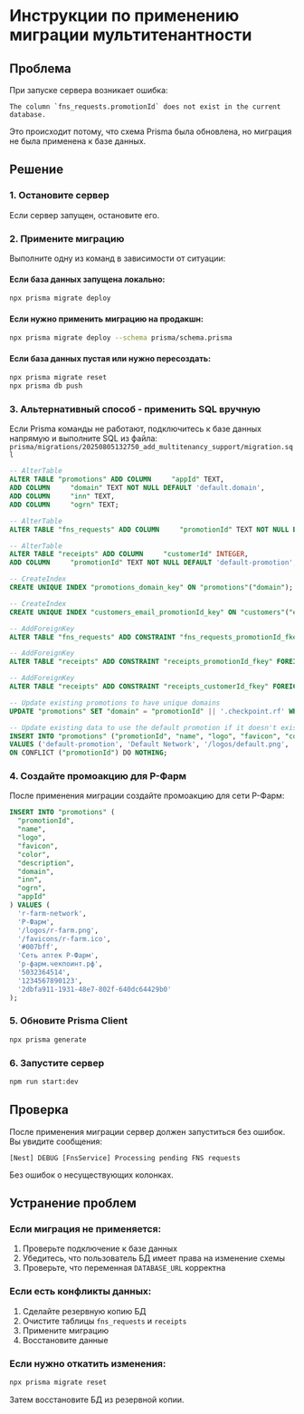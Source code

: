 # Инструкции по применению миграции мультитенантности

## Проблема

При запуске сервера возникает ошибка:
```
The column `fns_requests.promotionId` does not exist in the current database.
```

Это происходит потому, что схема Prisma была обновлена, но миграция не была применена к базе данных.

## Решение

### 1. Остановите сервер

Если сервер запущен, остановите его.

### 2. Примените миграцию

Выполните одну из команд в зависимости от ситуации:

#### Если база данных запущена локально:
```bash
npx prisma migrate deploy
```

#### Если нужно применить миграцию на продакшн:
```bash
npx prisma migrate deploy --schema prisma/schema.prisma
```

#### Если база данных пустая или нужно пересоздать:
```bash
npx prisma migrate reset
npx prisma db push
```

### 3. Альтернативный способ - применить SQL вручную

Если Prisma команды не работают, подключитесь к базе данных напрямую и выполните SQL из файла:
`prisma/migrations/20250805132750_add_multitenancy_support/migration.sql`

```sql
-- AlterTable
ALTER TABLE "promotions" ADD COLUMN     "appId" TEXT,
ADD COLUMN     "domain" TEXT NOT NULL DEFAULT 'default.domain',
ADD COLUMN     "inn" TEXT,
ADD COLUMN     "ogrn" TEXT;

-- AlterTable
ALTER TABLE "fns_requests" ADD COLUMN     "promotionId" TEXT NOT NULL DEFAULT 'default-promotion';

-- AlterTable
ALTER TABLE "receipts" ADD COLUMN     "customerId" INTEGER,
ADD COLUMN     "promotionId" TEXT NOT NULL DEFAULT 'default-promotion';

-- CreateIndex
CREATE UNIQUE INDEX "promotions_domain_key" ON "promotions"("domain");

-- CreateIndex
CREATE UNIQUE INDEX "customers_email_promotionId_key" ON "customers"("email", "promotionId");

-- AddForeignKey
ALTER TABLE "fns_requests" ADD CONSTRAINT "fns_requests_promotionId_fkey" FOREIGN KEY ("promotionId") REFERENCES "promotions"("promotionId") ON DELETE RESTRICT ON UPDATE CASCADE;

-- AddForeignKey
ALTER TABLE "receipts" ADD CONSTRAINT "receipts_promotionId_fkey" FOREIGN KEY ("promotionId") REFERENCES "promotions"("promotionId") ON DELETE RESTRICT ON UPDATE CASCADE;

-- AddForeignKey
ALTER TABLE "receipts" ADD CONSTRAINT "receipts_customerId_fkey" FOREIGN KEY ("customerId") REFERENCES "customers"("id") ON DELETE SET NULL ON UPDATE CASCADE;

-- Update existing promotions to have unique domains
UPDATE "promotions" SET "domain" = "promotionId" || '.checkpoint.rf' WHERE "domain" = 'default.domain';

-- Update existing data to use the default promotion if it doesn't exist
INSERT INTO "promotions" ("promotionId", "name", "logo", "favicon", "color", "description", "domain")
VALUES ('default-promotion', 'Default Network', '/logos/default.png', '/favicons/default.ico', '#007bff', 'Default promotion network', 'default.checkpoint.rf')
ON CONFLICT ("promotionId") DO NOTHING;
```

### 4. Создайте промоакцию для Р-Фарм

После применения миграции создайте промоакцию для сети Р-Фарм:

```sql
INSERT INTO "promotions" (
  "promotionId", 
  "name", 
  "logo", 
  "favicon", 
  "color", 
  "description",
  "domain",
  "inn",
  "ogrn",
  "appId"
) VALUES (
  'r-farm-network',
  'Р-Фарм',
  '/logos/r-farm.png',
  '/favicons/r-farm.ico', 
  '#007bff',
  'Сеть аптек Р-Фарм',
  'р-фарм.чекпоинт.рф',
  '5032364514',
  '1234567890123',
  '2dbfa911-1931-48e7-802f-640dc64429b0'
);
```

### 5. Обновите Prisma Client

```bash
npx prisma generate
```

### 6. Запустите сервер

```bash
npm run start:dev
```

## Проверка

После применения миграции сервер должен запуститься без ошибок. Вы увидите сообщения:

```
[Nest] DEBUG [FnsService] Processing pending FNS requests
```

Без ошибок о несуществующих колонках.

## Устранение проблем

### Если миграция не применяется:

1. Проверьте подключение к базе данных
2. Убедитесь, что пользователь БД имеет права на изменение схемы
3. Проверьте, что переменная `DATABASE_URL` корректна

### Если есть конфликты данных:

1. Сделайте резервную копию БД
2. Очистите таблицы `fns_requests` и `receipts`
3. Примените миграцию
4. Восстановите данные

### Если нужно откатить изменения:

```bash
npx prisma migrate reset
```

Затем восстановите БД из резервной копии.